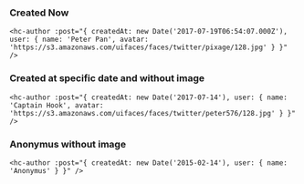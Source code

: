 ### Created Now
```
<hc-author :post="{ createdAt: new Date('2017-07-19T06:54:07.000Z'), user: { name: 'Peter Pan', avatar: 'https://s3.amazonaws.com/uifaces/faces/twitter/pixage/128.jpg' } }" />
```

### Created at specific date and without image
```
<hc-author :post="{ createdAt: new Date('2017-07-14'), user: { name: 'Captain Hook', avatar: 'https://s3.amazonaws.com/uifaces/faces/twitter/peter576/128.jpg' } }" />
```

### Anonymus without image
```
<hc-author :post="{ createdAt: new Date('2015-02-14'), user: { name: 'Anonymus' } }" />
```